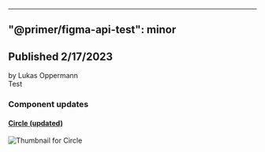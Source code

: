 
---
"@primer/figma-api-test": minor
---
## Published 2/17/2023
by Lukas Oppermann   
Test   
### Component updates
#### [Circle (updated)](https://www.figma.com/file/HD7FUvOEHLtWvWuhu1AUaJ?node-id=3:8)
  
  ![Thumbnail for Circle](https://s3-alpha.figma.com/checkpoints/c7C/ABr/Gu670bwPpUsFt9tb/component_thumbnail_0.png?X-Amz-Algorithm=AWS4-HMAC-SHA256&X-Amz-Credential=AKIAQ4GOSFWC2XFMBUWK%2F20230216%2Fus-west-2%2Fs3%2Faws4_request&X-Amz-Date=20230216T000000Z&X-Amz-Expires=604800&X-Amz-SignedHeaders=host&X-Amz-Signature=c384b6be84c1205f70b7f609b3755e7e4f26c00b62c1fec7e0fe804213c0dc7b)

